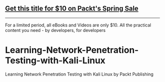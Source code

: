 ## [Get this title for $10 on Packt's Spring Sale](https://www.packt.com/V07013?utm_source=github&utm_medium=packt-github-repo&utm_campaign=spring_10_dollar_2022)
-----
For a limited period, all eBooks and Videos are only $10. All the practical content you need \- by developers, for developers

# Learning-Network-Penetration-Testing-with-Kali-Linux
Learning Network Penetration Testing with Kali Linux by Packt Publishing
